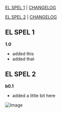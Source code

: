 [EL SPEL 1](https://elspel.github.io/2/)  |  [CHANGELOG](https://elspel.github.io/#el-spel-1)

[EL SPEL 2](https://elspel.github.io/2/)  |  [CHANGELOG](https://elspel.github.io/#el-spel-2)

## EL SPEL 1
**1.0**
- added this
- added that


## EL SPEL 2
**b0.1**
- added a little bit here

![Image](https://via.placeholder.com/150)
